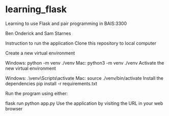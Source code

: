 # learning_flask
Learning to use Flask and pair programming in BAIS:3300

Ben Onderick and Sam Starnes

Instruction to run the application
Clone this repository to local computer

Create a new virtual environment

Windows: python -m venv ./venv
Mac: python3 -m venv ./venv
Activate the new virtual environment

Windows: .\venv\Scripts\activate
Mac: source ./venv/bin/activate
Install the dependencies pip install -r requirements.txt

Run the program using either:

flask run
python app.py
Use the application by visiting the URL in your web browser
